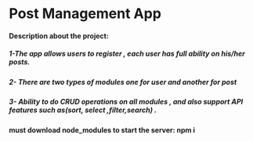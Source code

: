 # Post Management App
#### Description about the project:

##### 1-The app allows users to register , each user has full ability on his/her posts.
##### 2- There are two types of modules one for user and another for post
##### 3- Ability to do CRUD operations on all modules , and also support API features such as(sort, select ,filter,search) .

#### must download node_modules to start the server: npm i
